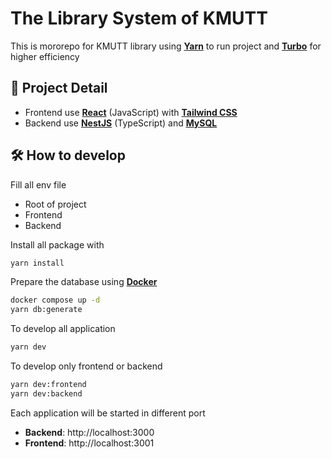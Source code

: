 # The Library System of KMUTT
This is mororepo for KMUTT library using [**Yarn**](https://yarnpkg.com/) to run project and [**Turbo**](https://turbo.build/) for higher efficiency

## 📄 Project Detail
- Frontend use [**React**](https://react.dev/) (JavaScript) with [**Tailwind CSS**](https://tailwindcss.com/)
- Backend use [**NestJS**](https://nestjs.com/) (TypeScript) and [**MySQL**](https://www.mysql.com/)

## 🛠️ How to develop
Fill all env file
  - Root of project
  - Frontend
  - Backend

Install all package with
```bash
yarn install
```

Prepare the database using [**Docker**](https://www.docker.com/)
```bash
docker compose up -d
yarn db:generate
```

To develop all application
```bash
yarn dev
```

To develop only frontend or backend
```bash
yarn dev:frontend
yarn dev:backend
```

Each application will be started in different port
  - **Backend**: http://localhost:3000
  - **Frontend**: http://localhost:3001
